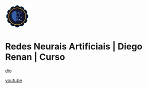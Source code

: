 ![alt text](image.png)

# Redes Neurais Artificiais | Diego Renan | Curso

[dio](https://web.dio.me/course/redes-neurais-artificiais/learning/3a86fce1-7d66-4e33-ab66-ab686ac16d32)

[youtube](https://www.youtube.com/playlist?list=PLUFkgDlXfnjud96mm17Bg8b8y5QPFxGUw)
